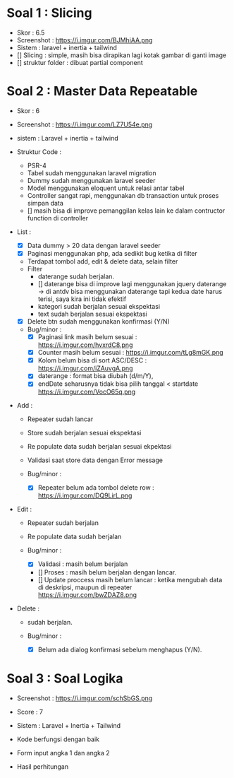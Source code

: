 # Soal 1 : Slicing

-   Skor : 6.5
-   Screenshot : https://i.imgur.com/BJMhiAA.png
-   Sistem : laravel + inertia + tailwind
-   [] Slicing : simple, masih bisa dirapikan lagi kotak gambar di ganti image
-   [] struktur folder : dibuat partial component

# Soal 2 : Master Data Repeatable

-   Skor : 6
-   Screenshot : https://i.imgur.com/LZ7U54e.png
-   sistem : Laravel + inertia + tailwind
-   Struktur Code :

    -   PSR-4
    -   Tabel sudah menggunakan laravel migration
    -   Dummy sudah menggunakan laravel seeder
    -   Model menggunakan eloquent untuk relasi antar tabel
    -   Controller sangat rapi, menggunakan db transaction untuk proses simpan data
    -   [] masih bisa di improve pemanggilan kelas lain ke dalam contructor function di controller

-   List :

    -   [x] Data dummy > 20 data dengan laravel seeder
    -   [x] Paginasi menggunakan php, ada sedikit bug ketika di filter
    -   Terdapat tombol add, edit & delete data, selain filter
    -   Filter
        -   daterange sudah berjalan.
        -   [] daterange bisa di improve lagi menggunakan jquery daterange -> di antdv bisa menggunakan daterange tapi kedua date harus terisi, saya kira ini tidak efektif
        -   kategori sudah berjalan sesuai ekspektasi
        -   text sudah berjalan sesuai ekspektasi
    -   [x] Delete btn sudah menggunakan konfirmasi (Y/N)

    -   Bug/minor :
        -   [x] Paginasi link masih belum sesuai : https://i.imgur.com/hvxrdC8.png
        -   [x] Counter masih belum sesuai : https://i.imgur.com/tLg8mGK.png
        -   [x] Kolom belum bisa di sort ASC/DESC : https://i.imgur.com/iZAuvgA.png
        -   [x] daterange : format bisa diubah (d/m/Y),
        -   [x] endDate seharusnya tidak bisa pilih tanggal < startdate https://i.imgur.com/VocO65q.png

-   Add :

    -   Repeater sudah lancar
    -   Store sudah berjalan sesuai ekspektasi
    -   Re populate data sudah berjalan sesuai ekpektasi
    -   Validasi saat store data dengan Error message

    -   Bug/minor :
        -   [x] Repeater belum ada tombol delete row : https://i.imgur.com/DQ9LirL.png

-   Edit :

    -   Repeater sudah berjalan
    -   Re populate data sudah berjalan

    -   Bug/minor :

        -   [x] Validasi : masih belum berjalan
        -   [] Proses : masih belum berjalan dengan lancar.
        -   [] Update proccess masih belum lancar : ketika mengubah data di deskripsi, maupun di repeater https://i.imgur.com/bwZDAZ8.png

-   Delete :

    -   sudah berjalan.

    -   Bug/minor :
        -   [x] Belum ada dialog konfirmasi sebelum menghapus (Y/N).

# Soal 3 : Soal Logika

-   Screenshot : https://i.imgur.com/schSbGS.png
-   Score : 7
-   Sistem : Laravel + Inertia + Tailwind

-   Kode berfungsi dengan baik
-   Form input angka 1 dan angka 2
-   Hasil perhitungan
